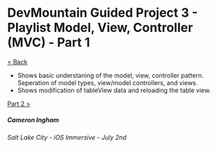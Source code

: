 # DevMountain Guided Project 3 - Playlist Model, View, Controller (MVC) - Part 1

[< Back](https://github.com/Camji55/DevMtn-iOS20/)

- Shows basic understaning of the model, view, controller pattern. Seperation of model types, view/model controllers, and views.
- Shows modification of tableView data and reloading the table view.

[Part 2 >](https://github.com/Camji55/DevMtn-iOS20-GuidedProjects/tree/master/Playlist%20-%20Part%202)

##### Cameron Ingham
###### Salt Lake City - iOS Immersive - July 2nd



